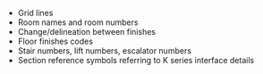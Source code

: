- Grid lines
- Room names and room numbers
- Change/delineation between finishes
- Floor finishes codes
- Stair numbers, lift numbers, escalator numbers
- Section reference symbols referring to K series interface details